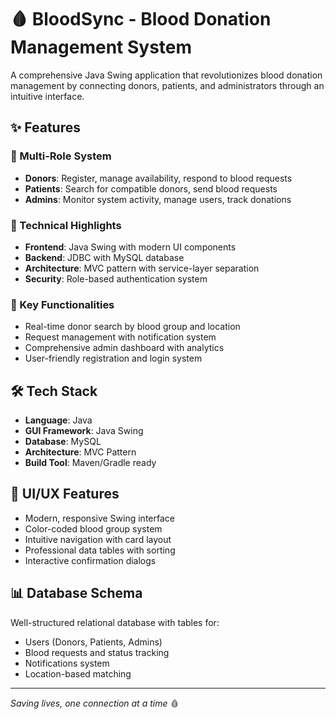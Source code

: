 # 🩸 BloodSync - Blood Donation Management System

A comprehensive Java Swing application that revolutionizes blood donation management by connecting donors, patients, and administrators through an intuitive interface.

## ✨ Features

### 🎯 Multi-Role System
- **Donors**: Register, manage availability, respond to blood requests
- **Patients**: Search for compatible donors, send blood requests
- **Admins**: Monitor system activity, manage users, track donations

### 🔧 Technical Highlights
- **Frontend**: Java Swing with modern UI components
- **Backend**: JDBC with MySQL database
- **Architecture**: MVC pattern with service-layer separation
- **Security**: Role-based authentication system

### 💫 Key Functionalities
- Real-time donor search by blood group and location
- Request management with notification system
- Comprehensive admin dashboard with analytics
- User-friendly registration and login system

## 🛠️ Tech Stack
- **Language**: Java
- **GUI Framework**: Java Swing
- **Database**: MySQL
- **Architecture**: MVC Pattern
- **Build Tool**: Maven/Gradle ready

## 🎨 UI/UX Features
- Modern, responsive Swing interface
- Color-coded blood group system
- Intuitive navigation with card layout
- Professional data tables with sorting
- Interactive confirmation dialogs

## 📊 Database Schema
Well-structured relational database with tables for:
- Users (Donors, Patients, Admins)
- Blood requests and status tracking
- Notifications system
- Location-based matching


---
*Saving lives, one connection at a time* 🩸
